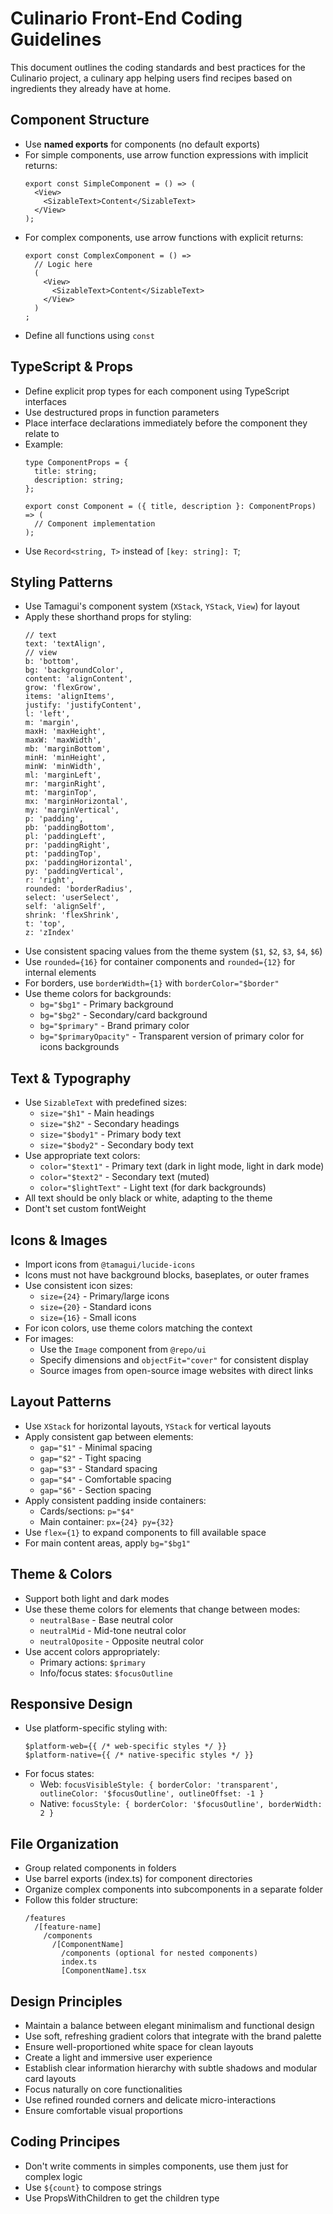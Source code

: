 # Culinario Front-End Coding Guidelines

This document outlines the coding standards and best practices for the Culinario project, a culinary app helping users find recipes based on ingredients they already have at home.

## Component Structure

- Use **named exports** for components (no default exports)
- For simple components, use arrow function expressions with implicit returns:
  ```tsx
  export const SimpleComponent = () => (
    <View>
      <SizableText>Content</SizableText>
    </View>
  );
  ```
- For complex components, use arrow functions with explicit returns:
  ```tsx
  export const ComplexComponent = () =>
    // Logic here
    (
      <View>
        <SizableText>Content</SizableText>
      </View>
    )
  ;
  ```
- Define all functions using `const`

## TypeScript & Props

- Define explicit prop types for each component using TypeScript interfaces
- Use destructured props in function parameters
- Place interface declarations immediately before the component they relate to
- Example:
  ```tsx
  type ComponentProps = {
    title: string;
    description: string;
  };

  export const Component = ({ title, description }: ComponentProps) => (
    // Component implementation
  );
  ```
- Use `Record<string, T>` instead of `[key: string]: T`;

## Styling Patterns

- Use Tamagui's component system (`XStack`, `YStack`, `View`) for layout
- Apply these shorthand props for styling:
  ```
  // text
  text: 'textAlign',
  // view
  b: 'bottom',
  bg: 'backgroundColor',
  content: 'alignContent',
  grow: 'flexGrow',
  items: 'alignItems',
  justify: 'justifyContent',
  l: 'left',
  m: 'margin',
  maxH: 'maxHeight',
  maxW: 'maxWidth',
  mb: 'marginBottom',
  minH: 'minHeight',
  minW: 'minWidth',
  ml: 'marginLeft',
  mr: 'marginRight',
  mt: 'marginTop',
  mx: 'marginHorizontal',
  my: 'marginVertical',
  p: 'padding',
  pb: 'paddingBottom',
  pl: 'paddingLeft',
  pr: 'paddingRight',
  pt: 'paddingTop',
  px: 'paddingHorizontal',
  py: 'paddingVertical',
  r: 'right',
  rounded: 'borderRadius',
  select: 'userSelect',
  self: 'alignSelf',
  shrink: 'flexShrink',
  t: 'top',
  z: 'zIndex'
  ```
- Use consistent spacing values from the theme system (`$1`, `$2`, `$3`, `$4`, `$6`)
- Use `rounded={16}` for container components and `rounded={12}` for internal elements
- For borders, use `borderWidth={1}` with `borderColor="$border"`
- Use theme colors for backgrounds:
  - `bg="$bg1"` - Primary background
  - `bg="$bg2"` - Secondary/card background
  - `bg="$primary"` - Brand primary color
  - `bg="$primaryOpacity"` - Transparent version of primary color for icons backgrounds

## Text & Typography

- Use `SizableText` with predefined sizes:
  - `size="$h1"` - Main headings
  - `size="$h2"` - Secondary headings
  - `size="$body1"` - Primary body text
  - `size="$body2"` - Secondary body text
- Use appropriate text colors:
  - `color="$text1"` - Primary text (dark in light mode, light in dark mode)
  - `color="$text2"` - Secondary text (muted)
  - `color="$lightText"` - Light text (for dark backgrounds)
- All text should be only black or white, adapting to the theme
- Dont't set custom fontWeight

## Icons & Images

- Import icons from `@tamagui/lucide-icons`
- Icons must not have background blocks, baseplates, or outer frames
- Use consistent icon sizes:
  - `size={24}` - Primary/large icons
  - `size={20}` - Standard icons
  - `size={16}` - Small icons
- For icon colors, use theme colors matching the context
- For images:
  - Use the `Image` component from `@repo/ui`
  - Specify dimensions and `objectFit="cover"` for consistent display
  - Source images from open-source image websites with direct links

## Layout Patterns

- Use `XStack` for horizontal layouts, `YStack` for vertical layouts
- Apply consistent gap between elements:
  - `gap="$1"` - Minimal spacing
  - `gap="$2"` - Tight spacing
  - `gap="$3"` - Standard spacing
  - `gap="$4"` - Comfortable spacing
  - `gap="$6"` - Section spacing
- Apply consistent padding inside containers:
  - Cards/sections: `p="$4"`
  - Main container: `px={24} py={32}`
- Use `flex={1}` to expand components to fill available space
- For main content areas, apply `bg="$bg1"`

## Theme & Colors

- Support both light and dark modes
- Use these theme colors for elements that change between modes:
  - `neutralBase` - Base neutral color
  - `neutralMid` - Mid-tone neutral color
  - `neutralOposite` - Opposite neutral color
- Use accent colors appropriately:
  - Primary actions: `$primary`
  - Info/focus states: `$focusOutline`

## Responsive Design

- Use platform-specific styling with:
  ```tsx
  $platform-web={{ /* web-specific styles */ }}
  $platform-native={{ /* native-specific styles */ }}
  ```
- For focus states:
  - Web: `focusVisibleStyle: { borderColor: 'transparent', outlineColor: '$focusOutline', outlineOffset: -1 }`
  - Native: `focusStyle: { borderColor: '$focusOutline', borderWidth: 2 }`

## File Organization

- Group related components in folders
- Use barrel exports (index.ts) for component directories
- Organize complex components into subcomponents in a separate folder
- Follow this folder structure:
  ```
  /features
    /[feature-name]
      /components
        /[ComponentName]
          /components (optional for nested components)
          index.ts
          [ComponentName].tsx
  ```

## Design Principles

- Maintain a balance between elegant minimalism and functional design
- Use soft, refreshing gradient colors that integrate with the brand palette
- Ensure well-proportioned white space for clean layouts
- Create a light and immersive user experience
- Establish clear information hierarchy with subtle shadows and modular card layouts
- Focus naturally on core functionalities
- Use refined rounded corners and delicate micro-interactions
- Ensure comfortable visual proportions

## Coding Principes

- Don't write comments in simples components, use them just for complex logic
- Use `${count}` to compose strings
- Use PropsWithChildren to get the children type
